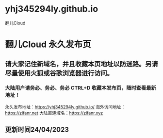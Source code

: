 # yhj345294ly.github.io
翻儿Cloud
# 翻儿Cloud 永久发布页
## 请大家记住新域名，并且收藏本页地址以防迷路。另请尽量使用火狐或谷歌浏览器进行访问。
### 大陆用户请务必、务必、务必 CTRL+D 收藏本发布页，随时查看最新地址！
永久发布地址：https://yhj345294ly.github.io/
海外访问地址：https://zifanr.net
大陆直连域名：https://zifanr.xyz

## 更新时间24/04/2023
